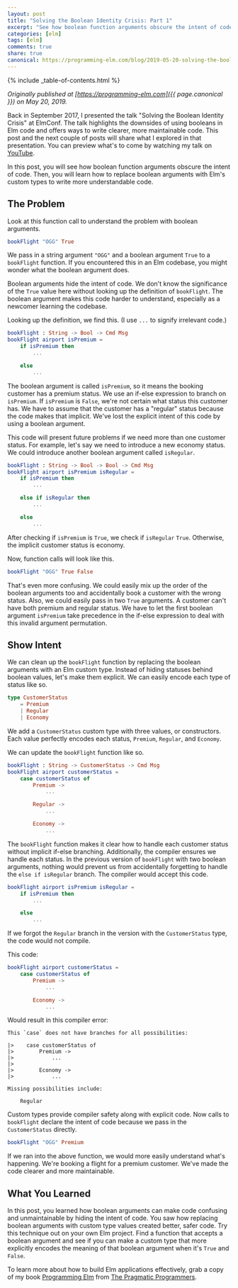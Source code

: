 ```yaml
---
layout: post
title: "Solving the Boolean Identity Crisis: Part 1"
excerpt: "See how boolean function arguments obscure the intent of code. Then, learn how to replace boolean arguments with Elm's custom types to write more understandable code."
categories: [elm]
tags: [elm]
comments: true
share: true
canonical: https://programming-elm.com/blog/2019-05-20-solving-the-boolean-identity-crisis-part-1
---
```

{% include _table-of-contents.html %}

_Originally published at [https://programming-elm.com]({{ page.canonical }}) on May 20, 2019._

Back in September 2017, I presented the talk "Solving the Boolean Identity
Crisis" at ElmConf. The talk highlights the downsides of using booleans in Elm
code and offers ways to write clearer, more maintainable code. This post and the
next couple of posts will share what I explored in that presentation. You can
preview what's to come by watching my talk on [YouTube](https://www.youtube.com/watch?v=8Af1bh-BVY8).

In this post, you will see how boolean function arguments obscure the intent of
code. Then, you will learn how to replace boolean arguments with Elm's custom
types to write more understandable code.

## The Problem

Look at this function call to understand the problem with boolean arguments.

```elm
bookFlight "OGG" True
```

We pass in a string argument `"OGG"` and a boolean argument `True` to a
`bookFlight` function. If you encountered this in an Elm codebase, you
might wonder what the boolean argument does.

Boolean arguments hide the intent of code. We don't know the significance of the
`True` value here without looking up the definition of `bookFlight`. The boolean
argument makes this code harder to understand, especially as a newcomer
learning the codebase.

Looking up the definition, we find this. (I use `...` to signify irrelevant
code.)

```elm
bookFlight : String -> Bool -> Cmd Msg
bookFlight airport isPremium =
    if isPremium then
        ...

    else
        ...
```

The boolean argument is called `isPremium`, so it means the booking customer has
a premium status. We use an if-else expression to branch on `isPremium`. If
`isPremium` is `False`, we're not certain what status this customer has. We have
to assume that the customer has a "regular" status because the code makes that
implicit. We've lost the explicit <emph>intent</emph> of this code by using a
boolean argument.

This code will present future problems if we need more than one customer status.
For example, let's say we need to introduce a new economy status. We could
introduce another boolean argument called `isRegular`.

```elm
bookFlight : String -> Bool -> Bool -> Cmd Msg
bookFlight airport isPremium isRegular =
    if isPremium then
        ...

    else if isRegular then
        ...

    else
        ...
```

After checking if `isPremium` is `True`, we check if `isRegular` `True`.
Otherwise, the implicit customer status is economy.

Now, function calls will look like this.

```elm
bookFlight "OGG" True False
```

That's even more confusing. We could easily mix up the order of the boolean
arguments too and accidentally book a customer with the wrong status. Also, we
could easily pass in two `True` arguments. A customer can't have both premium
and regular status. We have to let the first boolean argument `isPremium` take
precedence in the if-else expression to deal with this invalid argument
permutation.

## Show Intent

We can clean up the `bookFlight` function by replacing the boolean arguments
with an Elm custom type. Instead of hiding statuses behind boolean values, let's
make them explicit. We can easily encode each type of status like so.

```elm
type CustomerStatus
    = Premium
    | Regular
    | Economy
```

We add a `CustomerStatus` custom type with three values, or constructors. Each
value perfectly encodes each status, `Premium`, `Regular`, and `Economy`.

We can update the `bookFlight` function like so.

```elm
bookFlight : String -> CustomerStatus -> Cmd Msg
bookFlight airport customerStatus =
    case customerStatus of
        Premium ->
            ...

        Regular ->
            ...

        Economy ->
            ...
```

The `bookFlight` function makes it clear how to handle each customer status
without implicit if-else branching. Additionally, the compiler ensures we handle
each status. In the previous version of `bookFlight` with two boolean arguments,
nothing would prevent us from accidentally forgetting to handle the `else if
isRegular` branch. The compiler would accept this code.

```elm
bookFlight airport isPremium isRegular =
    if isPremium then
        ...

    else
        ...
```

If we forgot the `Regular` branch in the version with the `CustomerStatus` type,
the code would not compile.

This code:

```elm
bookFlight airport customerStatus =
    case customerStatus of
        Premium ->
            ...

        Economy ->
            ...
```

Would result in this compiler error:

```plaintext
This `case` does not have branches for all possibilities:

|>    case customerStatus of
|>        Premium ->
|>            ...
|>
|>        Economy ->
|>            ...

Missing possibilities include:

    Regular
```

Custom types provide compiler safety along with explicit code. Now calls to
`bookFlight` declare the intent of code because we pass in the `CustomerStatus`
directly.

```elm
bookFlight "OGG" Premium
```

If we ran into the above function, we would more easily understand what's
happening. We're booking a flight for a premium customer. We've made the code
clearer and more maintainable.

## What You Learned

In this post, you learned how boolean arguments can make code confusing and
unmaintainable by hiding the intent of code. You saw how replacing boolean
arguments with custom type values created better, safer code. Try this technique
out on your own Elm project. Find a function that accepts a boolean argument and
see if you can make a custom type that more explicitly encodes the meaning of
that boolean argument when it's `True` and `False`.

To learn more about how to build Elm applications effectively, grab a copy of my
book [Programming Elm](https://programming-elm.com) from
[The Pragmatic Programmers](https://pragprog.com/book/jfelm/programming-elm).
